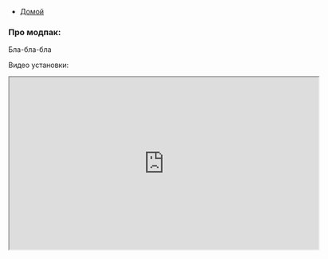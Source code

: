 - [Домой](/ru)
### Про модпак:
Бла-бла-бла



Видео установки:
<html>
<iframe width="620" height="345" src="https://www.youtube.com/embed/tgbNymZ7vqY">
</iframe>
</html>

